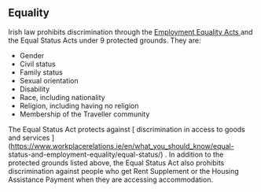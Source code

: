 ##  Equality

Irish law prohibits discrimination through the [ Employment Equality Acts
](/en/employment/equality-in-work/equality-in-the-workplace/) and the Equal
Status Acts under 9 protected grounds. They are:

  * Gender 
  * Civil status 
  * Family status 
  * Sexual orientation 
  * Disability 
  * Race, including nationality 
  * Religion, including having no religion 
  * Membership of the Traveller community 

The Equal Status Act protects against [ discrimination in access to goods and
services ](https://www.workplacerelations.ie/en/what_you_should_know/equal-
status-and-employment-equality/equal-status/) . In addition to the protected
grounds listed above, the Equal Status Act also prohibits discrimination
against people who get Rent Supplement or the Housing Assistance Payment when
they are accessing accommodation.
